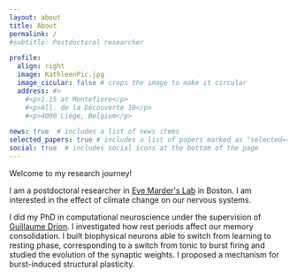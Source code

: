 ```yaml
---
layout: about
title: About
permalink: /
#subtitle: Postdoctoral researcher

profile:
  align: right
  image: KathleenPic.jpg
  image_cicular: false # crops the image to make it circular
  address: #>
    #<p>1.15 at Montefiore</p>
    #<p>All. de la Découverte 10</p>
    #<p>4000 Liège, Belgium</p>

news: true  # includes a list of news items
selected_papers: true # includes a list of papers marked as "selected={true}"
social: true  # includes social icons at the bottom of the page
---
```


Welcome to my research journey!

I am a postdoctoral researcher in [Eve Marder's Lab](https://blogs.brandeis.edu/marderlab/) in Boston. I am interested in the effect of climate change on our nervous systems. 

I did my PhD in computational neuroscience under the supervision of [Guillaume Drion](https://sites.google.com/site/gdrion25/). I investigated how rest periods affect our memory consolidation. I built biophysical neurons able to switch from learning to resting phase, corresponding to a switch from tonic to burst firing and studied the evolution of the synaptic weights. I proposed a mechanism for burst-induced structural plasticity.